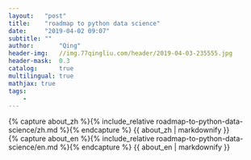 ```yaml
---
layout:   "post"
title:    "roadmap to python data science"
date:     "2019-04-02 09:07"
subtitle: ""
author:       "Qing"
header-img:   //img.77qingliu.com/header/2019-04-03-235555.jpg
header-mask:  0.3
catalog:      true
multilingual: true
mathjax: true
tags:
    -
---
```

<!-- Chinese Version -->
<div class="zh post-container">
    {% capture about_zh %}{% include_relative roadmap-to-python-data-science/zh.md %}{% endcapture %}
    {{ about_zh | markdownify }}
</div>

<!-- English Version -->
<div class="en post-container">
    {% capture about_en %}{% include_relative roadmap-to-python-data-science/en.md %}{% endcapture %}
    {{ about_en | markdownify }}
</div>

